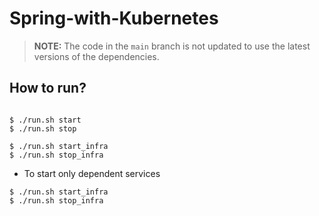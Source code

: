 # Spring-with-Kubernetes

> **NOTE:**
> The code in the `main` branch is not updated to use the latest versions of the dependencies.

## How to run?

```shell

$ ./run.sh start
$ ./run.sh stop

$ ./run.sh start_infra
$ ./run.sh stop_infra
```

* To start only dependent services

```shell
$ ./run.sh start_infra
$ ./run.sh stop_infra
```

